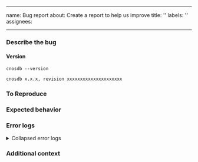 ---
 name: Bug report
 about: Create a report to help us improve
 title: ''
 labels: ''
 assignees:

 ---
 
### Describe the bug
<!-- A clear and concise description of what the bug is. -->

#### Version

`cnosdb --version`

```
cnosdb x.x.x, revision xxxxxxxxxxxxxxxxxxxxx
```

### To Reproduce
<!-- Steps to reproduce the behavior. -->

### Expected behavior
<!-- A clear and concise description of what you expected to happen. -->

### Error logs
<!-- Paste some error logs here. -->

<details>
<summary>Collapsed error logs</summary>
<p>

```
backtrace ...
```

</p>
</details>

### Additional context
<!-- Add any other context about the problem here. -->

